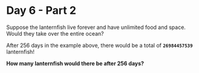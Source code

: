 # Day 6 - Part 2

<article class="day-desc"><p>Suppose the lanternfish live forever and have unlimited food and space. Would they take over the entire ocean?</p>
<p>After 256 days in the example above, there would be a total of <code><strong>26984457539</strong></code> lanternfish!</p>
<p><strong>How many lanternfish would there be after 256 days?</strong></p>
</article>
